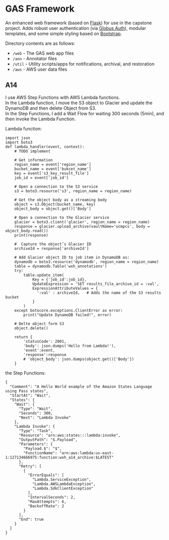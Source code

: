 # GAS Framework
An enhanced web framework (based on [Flask](https://flask.palletsprojects.com/)) for use in the capstone project. Adds robust user authentication (via [Globus Auth](https://docs.globus.org/api/auth)), modular templates, and some simple styling based on [Bootstrap](https://getbootstrap.com/docs/3.3/).

Directory contents are as follows:
* `/web` - The GAS web app files
* `/ann` - Annotator files
* `/util` - Utility scripts/apps for notifications, archival, and restoration
* `/aws` - AWS user data files


## A14
I use AWS Step Functions with AWS Lambda functions. <br>
In the Lambda function, I move the S3 object to Glacier and update the DynamoDB and then delete Object from S3. <br>
In the Step Functions, I add a Wait Flow for waiting 300 seconds (5min), and then invoke the Lambda Function. <br>

Lambda function:
```
import json
import boto3
def lambda_handler(event, context):
    # TODO implement
    
    # Get information
    region_name = event['region_name']
    bucket_name = event['bukcet_name']
    key = event['s3_key_result_file']
    job_id = event['job_id']
    
    # Open a connection to the S3 service
    s3 = boto3.resource('s3', region_name = region_name)
    
    # Get the object body as a streaming body
    object = s3.Object(bucket_name, key)
    object_body = object.get()['Body']
    
    # Open a connection to the Glacier service
    glacier = boto3.client('glacier', region_name = region_name)
    response = glacier.upload_archive(vaultName='ucmpcs', body = object_body.read())
    print(response)

    #  Capture the object’s Glacier ID
    archiveId = response['archiveId']
    
    # Add Glacier object ID to job item in DynamoDB as:
    dynamodb = boto3.resource('dynamodb', region_name = region_name)
    table = dynamodb.Table('wxh_annotations')
    try:
        table.update_item(
            Key = {'job_id':job_id},
            UpdateExpression = 'SET results_file_archive_id = :val', 
            ExpressionAttributeValues = {
              ':val' : archiveId,   # Adds the name of the S3 results bucket
            }
        )
    except botocore.exceptions.ClientError as error:
        print("Update DynamoDB failed!", error)
    
    # Delte object form S3
    object.delete()
    
    return {
        'statusCode': 2001,
        'body': json.dumps('Hello from Lambda!'),
        'event':event,
        'response':response
        # 'object_body': json.dumps(object.get()['Body'])
    }
```

the Step Functions:
```
{
  "Comment": "A Hello World example of the Amazon States Language using Pass states",
  "StartAt": "Wait",
  "States": {
    "Wait": {
      "Type": "Wait",
      "Seconds": 300,
      "Next": "Lambda Invoke"
    },
    "Lambda Invoke": {
      "Type": "Task",
      "Resource": "arn:aws:states:::lambda:invoke",
      "OutputPath": "$.Payload",
      "Parameters": {
        "Payload.$": "$",
        "FunctionName": "arn:aws:lambda:us-east-1:127134666975:function:wxh_a14_archive:$LATEST"
      },
      "Retry": [
        {
          "ErrorEquals": [
            "Lambda.ServiceException",
            "Lambda.AWSLambdaException",
            "Lambda.SdkClientException"
          ],
          "IntervalSeconds": 2,
          "MaxAttempts": 6,
          "BackoffRate": 2
        }
      ],
      "End": true
    }
  }
}
```
